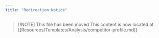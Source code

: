 ```yaml
---
title: "Redirection Notice"
---
```


> [\!NOTE] This file has been moved
> This content is now located at [[Resources/Templates/Analysis/competitor-profile.md]]

